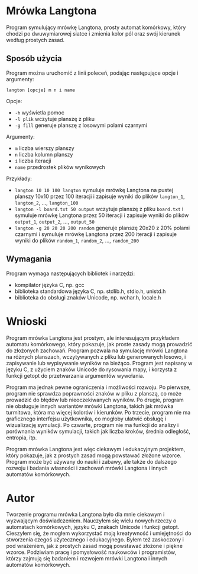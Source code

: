 # Mrówka Langtona

Program symulujący mrówkę Langtona, prosty automat komórkowy, który chodzi po dwuwymiarowej siatce i zmienia kolor pól oraz swój kierunek według prostych zasad.

## Sposób użycia

Program można uruchomić z linii poleceń, podając następujące opcje i argumenty:

`langton [opcje] m n i name`

Opcje:

- `-h` wyświetla pomoc
- `-l plik` wczytuje planszę z pliku
- `-g fill` generuje planszę z losowymi polami czarnymi

Argumenty:

- `m` liczba wierszy planszy
- `n` liczba kolumn planszy
- `i` liczba iteracji
- `name` przedrostek plików wynikowych

Przykłady:

- `langton 10 10 100 langton` symuluje mrówkę Langtona na pustej planszy 10x10 przez 100 iteracji i zapisuje wyniki do plików `langton_1`, `langton_2`, ..., `langton_100`
- `langton -l board.txt 50 output` wczytuje planszę z pliku `board.txt` i symuluje mrówkę Langtona przez 50 iteracji i zapisuje wyniki do plików `output_1`, `output_2`, ..., `output_50`
- `langton -g 20 20 20 200 random` generuje planszę 20x20 z 20% polami czarnymi i symuluje mrówkę Langtona przez 200 iteracji i zapisuje wyniki do plików `random_1`, `random_2`, ..., `random_200`

## Wymagania

Program wymaga następujących bibliotek i narzędzi:

- kompilator języka C, np. gcc
- biblioteka standardowa języka C, np. stdlib.h, stdio.h, unistd.h
- biblioteka do obsługi znaków Unicode, np. wchar.h, locale.h
  
# Wnioski

Program mrówka Langtona jest prostym, ale interesującym przykładem automatu komórkowego, który pokazuje, jak proste zasady mogą prowadzić do złożonych zachowań. Program pozwala na symulację mrówki Langtona na różnych planszach, wczytywanych z pliku lub generowanych losowo, i zapisywanie lub wypisywanie wyników na bieżąco. Program jest napisany w języku C, z użyciem znaków Unicode do rysowania mapy, i korzysta z funkcji getopt do przetwarzania argumentów wywołania.

Program ma jednak pewne ograniczenia i możliwości rozwoju. Po pierwsze, program nie sprawdza poprawności znaków w pliku z planszą, co może prowadzić do błędów lub nieoczekiwanych wyników. Po drugie, program nie obsługuje innych wariantów mrówki Langtona, takich jak mrówka turmitowa, która ma więcej kolorów i kierunków. Po trzecie, program nie ma graficznego interfejsu użytkownika, co mogłoby ułatwić obsługę i wizualizację symulacji. Po czwarte, program nie ma funkcji do analizy i porównania wyników symulacji, takich jak liczba kroków, średnia odległość, entropia, itp.

Program mrówka Langtona jest więc ciekawym i edukacyjnym projektem, który pokazuje, jak z prostych zasad mogą powstawać złożone wzorce. Program może być używany do nauki i zabawy, ale także do dalszego rozwoju i badania własności i zachowań mrówki Langtona i innych automatów komórkowych.

# Autor

Tworzenie programu mrówka Langtona było dla mnie ciekawym i wyzwającym doświadczeniem. Nauczyłem się wielu nowych rzeczy o automatach komórkowych, języku C, znakach Unicode i funkcji getopt. Cieszyłem się, że mogłem wykorzystać moją kreatywność i umiejętności do stworzenia czegoś użytecznego i edukacyjnego. Byłem też zaskoczony i pod wrażeniem, jak z prostych zasad mogą powstawać złożone i piękne wzorce. Podziwiam pracę i pomysłowość naukowców i programistów, którzy zajmują się badaniem i rozwojem mrówki Langtona i innych automatów komórkowych.


